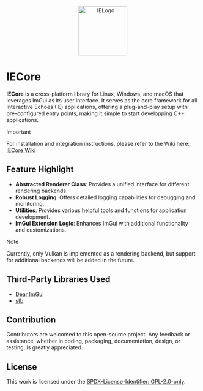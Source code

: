 <div align="center">
  <picture>
    <source media="(prefers-color-scheme: light)" srcset="https://github.com/mozahzah/IECore/raw/master/Resources/IE-Brand-Kit/IE-Logo-Alt-NoBg.png?">
    <source media="(prefers-color-scheme: dark)" srcset="https://github.com/mozahzah/IECore/raw/master/Resources/IE-Brand-Kit/IE-Logo-NoBg.png?">
  <img alt="IELogo" width="128">
  </picture>
</div>

# IECore

**IECore** is a cross-platform library for Linux, Windows, and macOS that leverages ImGui as its user interface. It serves as the core framework for all Interactive Echoes (IE) applications, offering a plug-and-play setup with pre-configured entry points, making it simple to start developping C++ applications.  

> [!IMPORTANT] 
> For installation and integration instructions, please refer to the Wiki here: [IECore Wiki](https://github.com/mozahzah/IECore/wiki)

## Feature Highlight
- **Abstracted Renderer Class**: Provides a unified interface for different rendering backends.
- **Robust Logging**: Offers detailed logging capabilities for debugging and monitoring.
- **Utilities**: Provides various helpful tools and functions for application development.
- **ImGui Extension Logic**: Enhances ImGui with additional functionality and customizations.
> [!NOTE]
> Currently, only Vulkan is implemented as a rendering backend, but support for additional backends will be added in the future. 

## Third-Party Libraries Used
- [Dear ImGui](https://github.com/ocornut/imgui)
- [stb](https://github.com/nothings/stb)

## Contribution
Contributors are welcomed to this open-source project. Any feedback or assistance, whether in coding, packaging, documentation, design, or testing, is greatly appreciated. 

## License
This work is licensed under the [SPDX-License-Identifier: GPL-2.0-only](./LICENSE).
